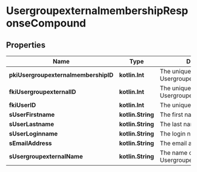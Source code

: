 
# UsergroupexternalmembershipResponseCompound

## Properties
Name | Type | Description | Notes
------------ | ------------- | ------------- | -------------
**pkiUsergroupexternalmembershipID** | **kotlin.Int** | The unique ID of the Usergroupexternalmembership | 
**fkiUsergroupexternalID** | **kotlin.Int** | The unique ID of the Usergroupexternal | 
**fkiUserID** | **kotlin.Int** | The unique ID of the User | 
**sUserFirstname** | **kotlin.String** | The first name of the user | 
**sUserLastname** | **kotlin.String** | The last name of the user | 
**sUserLoginname** | **kotlin.String** | The login name of the User. | 
**sEmailAddress** | **kotlin.String** | The email address. | 
**sUsergroupexternalName** | **kotlin.String** | The name of the Usergroupexternal | 



